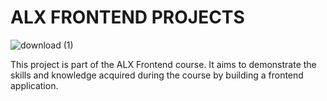 # ALX FRONTEND PROJECTS
![download (1)](https://github.com/JO-YE/alx-frontend/assets/111038087/72157126-2a65-40c9-a219-ba2ff0f69749)

This project is part of the ALX Frontend course. It aims to demonstrate the skills and knowledge acquired during the course by building a frontend application.

